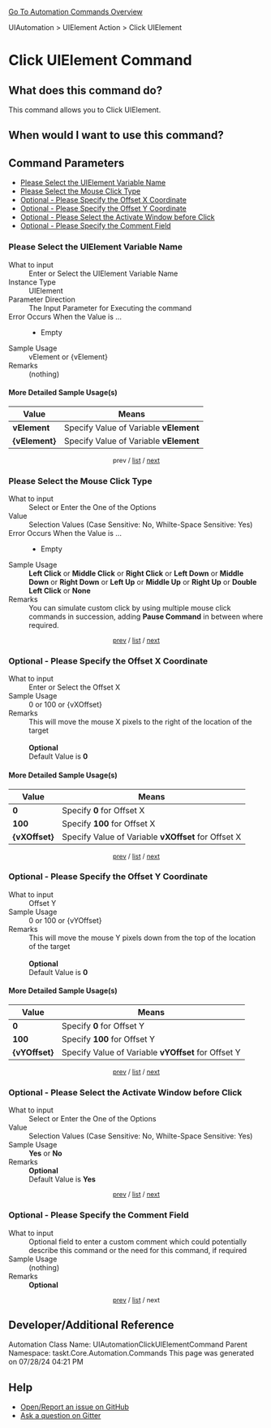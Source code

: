 <!--TITLE: Click UIElement Command -->
<!-- SUBTITLE: a command in the UIAutomation group. -->
[Go To Automation Commands Overview](/automation-commands.md)


UIAutomation &gt; UIElement Action &gt; Click UIElement


# Click UIElement Command


## What does this command do?
This command allows you to Click UIElement.


## When would I want to use this command?



<a id="param_list"></a>
## Command Parameters
- [Please Select the UIElement Variable Name](#param_0)
- [Please Select the Mouse Click Type](#param_1)
- [Optional - Please Specify the Offset X Coordinate](#param_2)
- [Optional - Please Specify the Offset Y Coordinate](#param_3)
- [Optional - Please Select the Activate Window before Click](#param_4)
- [Optional - Please Specify the Comment Field](#param_5)


<a id="param_0"></a>
### Please Select the UIElement Variable Name


<dl>
<dt>What to input</dt><dd>Enter or Select the UIElement Variable Name</dd>
<dt>Instance Type</dt><dd>UIElement</dd>
<dt>Parameter Direction</dt><dd>The Input Parameter for Executing the command</dd>
<dt>Error Occurs When the Value is ...</dt><dd><ul>
<li>Empty</li>
</ul></dd>
<dt>Sample Usage</dt><dd>vElement or {vElement}</dd>
<dt>Remarks</dt><dd>(nothing)</dd>
</dl>




#### More Detailed Sample Usage(s)
| Value | Means |
|---|---|
| <strong>vElement</strong> | Specify Value of Variable **vElement** |
| <strong>{vElement}</strong> | Specify Value of Variable **vElement** |


<div style="font-size: 90%; text-align: center">


prev / [list](#param_list) / [next](#param_1)


</div>


<a id="param_1"></a>
### Please Select the Mouse Click Type


<dl>
<dt>What to input</dt><dd>Select or Enter the One of the Options</dd>
<dt>Value</dt><dd>Selection Values (Case Sensitive: No, Whilte-Space Sensitive: Yes)</dd>
<dt>Error Occurs When the Value is ...</dt><dd><ul>
<li>Empty</li>
</ul></dd>
<dt>Sample Usage</dt><dd><strong>Left Click</strong> or  <strong>Middle Click</strong> or  <strong>Right Click</strong> or  <strong>Left Down</strong> or  <strong>Middle Down</strong> or  <strong>Right Down</strong> or  <strong>Left Up</strong> or  <strong>Middle Up</strong> or  <strong>Right Up</strong> or  <strong>Double Left Click</strong> or  <strong>None</strong></dd>
<dt>Remarks</dt><dd>You can simulate custom click by using multiple mouse click commands in succession, adding <strong>Pause Command</strong> in between where required.</dd>
</dl>




<div style="font-size: 90%; text-align: center">


[prev](#param_1) / [list](#param_list) / [next](#param_2)


</div>


<a id="param_2"></a>
### Optional - Please Specify the Offset X Coordinate


<dl>
<dt>What to input</dt><dd>Enter or Select the Offset X</dd>
<dt>Sample Usage</dt><dd>0 or 100 or {vXOffset}</dd>
<dt>Remarks</dt><dd>This will move the mouse X pixels to the right of the location of the target<br><br>
<strong>Optional</strong><br>Default Value is <strong>0</strong></dd>
</dl>




#### More Detailed Sample Usage(s)
| Value | Means |
|---|---|
| <strong>0</strong> | Specify **0** for Offset X |
| <strong>100</strong> | Specify **100** for Offset X |
| <strong>{vXOffset}</strong> | Specify Value of Variable **vXOffset** for Offset X |


<div style="font-size: 90%; text-align: center">


[prev](#param_2) / [list](#param_list) / [next](#param_3)


</div>


<a id="param_3"></a>
### Optional - Please Specify the Offset Y Coordinate


<dl>
<dt>What to input</dt><dd>Offset Y</dd>
<dt>Sample Usage</dt><dd>0 or 100 or {vYOffset}</dd>
<dt>Remarks</dt><dd>This will move the mouse Y pixels down from the top of the location of the target<br><br>
<strong>Optional</strong><br>Default Value is <strong>0</strong></dd>
</dl>




#### More Detailed Sample Usage(s)
| Value | Means |
|---|---|
| <strong>0</strong> | Specify **0** for Offset Y |
| <strong>100</strong> | Specify **100** for Offset Y |
| <strong>{vYOffset}</strong> | Specify Value of Variable **vYOffset** for Offset Y |


<div style="font-size: 90%; text-align: center">


[prev](#param_3) / [list](#param_list) / [next](#param_4)


</div>


<a id="param_4"></a>
### Optional - Please Select the Activate Window before Click


<dl>
<dt>What to input</dt><dd>Select or Enter the One of the Options</dd>
<dt>Value</dt><dd>Selection Values (Case Sensitive: No, Whilte-Space Sensitive: Yes)</dd>
<dt>Sample Usage</dt><dd><strong>Yes</strong> or  <strong>No</strong></dd>
<dt>Remarks</dt><dd><strong>Optional</strong><br>Default Value is <strong>Yes</strong></dd>
</dl>




<div style="font-size: 90%; text-align: center">


[prev](#param_4) / [list](#param_list) / [next](#param_5)


</div>


<a id="param_5"></a>
### Optional - Please Specify the Comment Field


<dl>
<dt>What to input</dt><dd>Optional field to enter a custom comment which could potentially describe this command or the need for this command, if required</dd>
<dt>Sample Usage</dt><dd>(nothing)</dd>
<dt>Remarks</dt><dd><strong>Optional</strong><br></dd>
</dl>




<div style="font-size: 90%; text-align: center">


[prev](#param_5) / [list](#param_list) / next


</div>


## Developer/Additional Reference
Automation Class Name: UIAutomationClickUIElementCommand
Parent Namespace: taskt.Core.Automation.Commands
This page was generated on 07/28/24 04:21 PM


## Help
- [Open/Report an issue on GitHub](https://github.com/rcktrncn/taskt/issues/new)
- [Ask a question on Gitter](https://gitter.im/taskt-rpa/Lobby)
